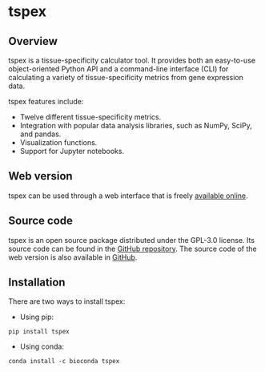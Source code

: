# tspex

## Overview

tspex is a tissue-specificity calculator tool. It provides both an easy-to-use object-oriented Python API and a command-line interface (CLI) for calculating a variety of tissue-specificity metrics from gene expression data.

tspex features include:

  - Twelve different tissue-specificity metrics.
  - Integration with popular data analysis libraries, such as NumPy, SciPy, and pandas.
  - Visualization functions.
  - Support for Jupyter notebooks.

## Web version

tspex can be used through a web interface that is freely [available online](https://tspex.lge.ibi.unicamp.br/).

## Source code

tspex is an open source package distributed under the GPL-3.0 license. Its source code can be found in the [GitHub repository](https://github.com/apcamargo/tspex/). The source code of the web version is also available in [GitHub](https://github.com/apcamargo/tspex-webapp/).

## Installation

There are two ways to install tspex:

- Using pip:

```
pip install tspex
```

- Using conda:

```
conda install -c bioconda tspex
```
